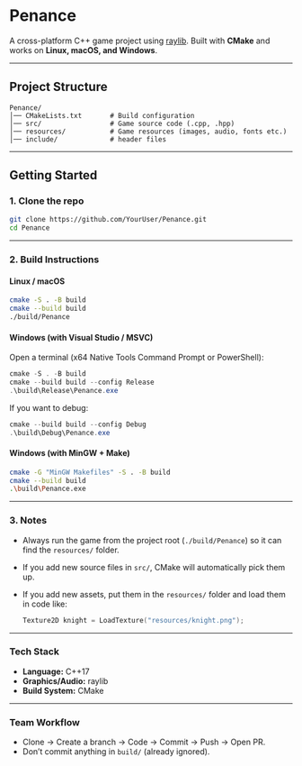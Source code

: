 # Penance

A cross-platform C++ game project using [raylib](https://www.raylib.com/).
Built with **CMake** and works on **Linux, macOS, and Windows**.

---

## Project Structure

```
Penance/
│── CMakeLists.txt       # Build configuration
│── src/                 # Game source code (.cpp, .hpp)
│── resources/           # Game resources (images, audio, fonts etc.)
│── include/             # header files

```

---

## Getting Started

### 1. Clone the repo

```sh
git clone https://github.com/YourUser/Penance.git
cd Penance
```

---

### 2. Build Instructions

#### **Linux / macOS**

```sh
cmake -S . -B build
cmake --build build
./build/Penance
```

#### **Windows (with Visual Studio / MSVC)**

Open a terminal (x64 Native Tools Command Prompt or PowerShell):

```powershell
cmake -S . -B build
cmake --build build --config Release
.\build\Release\Penance.exe
```

If you want to debug:

```powershell
cmake --build build --config Debug
.\build\Debug\Penance.exe
```

#### **Windows (with MinGW + Make)**

```sh
cmake -G "MinGW Makefiles" -S . -B build
cmake --build build
.\build\Penance.exe
```

---

### 3. Notes

* Always run the game from the project root (`./build/Penance`) so it can find the `resources/` folder.
* If you add new source files in `src/`, CMake will automatically pick them up.
* If you add new assets, put them in the `resources/` folder and load them in code like:

  ```cpp
  Texture2D knight = LoadTexture("resources/knight.png");
  ```

---

### Tech Stack

* **Language:** C++17
* **Graphics/Audio:** raylib
* **Build System:** CMake

---

### Team Workflow

* Clone → Create a branch → Code → Commit → Push → Open PR.
* Don’t commit anything in `build/` (already ignored).

